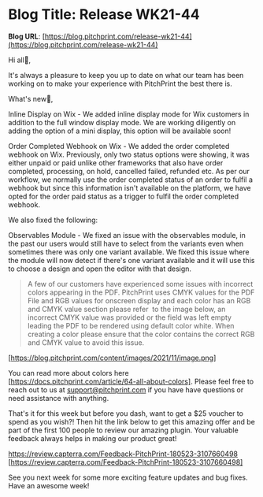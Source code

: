 # **Blog Title**: Release WK21-44

**Blog URL**: [https://blog.pitchprint.com/release-wk21-44](https://blog.pitchprint.com/release-wk21-44)

Hi all👋,

It's always a pleasure to keep you up to date on what our team has been working on to make your experience with PitchPrint the best there
is.

What's new🚀,

Inline Display on Wix - We added inline display mode for Wix customers in addition to the full window display mode. We are working
diligently on adding the option of a mini display, this option will be available soon!

Order Completed Webhook on Wix - We added the order completed webhook on Wix. Previously, only two status options were showing, it was
either unpaid or paid unlike other frameworks that also have order completed, processing, on hold, cancelled failed, refunded etc. As per
our workflow, we normally use the order completed status of an order to fulfil a webhook but since this information isn't available on the
platform, we have opted for the order paid status as a trigger to fulfil the order completed webhook.

We also fixed the following:

Observables Module - We fixed an issue with the observables module, in the past our users would still have to select from the variants even
when sometimes there was only one variant available. We fixed this issue where the module will now detect if there's one variant available
and it will use this to choose a design and open the editor with that design.

> A few of our customers have experienced some issues with incorrect colors appearing in the PDF. PitchPrint uses CMYK values for the PDF
> File and RGB values for onscreen display and each color has an RGB and CMYK value section please refer  to the image below, an incorrect
> CMYK value was provided or the field was left empty leading the PDF to be rendered using default color white. When creating a color please
> ensure that the color contains the correct RGB and CMYK value to avoid this issue.

[https://blog.pitchprint.com/content/images/2021/11/image.png]

You can read more about colors here [https://docs.pitchprint.com/article/64-all-about-colors]. Please feel free to reach out to us at
support@pitchprint.com if you have have questions or need assistance with anything.

That's it for this week but before you dash, want to get a $25 voucher to spend as you wish?! Then hit the link below to get this amazing
offer and be part of the first 100 people to review our amazing plugin. Your valuable feedback always helps in making our product great!

https://review.capterra.com/Feedback-PitchPrint-180523-3107660498 [https://review.capterra.com/Feedback-PitchPrint-180523-3107660498]

See you next week for some more exciting feature updates and bug fixes. Have an awesome week!

